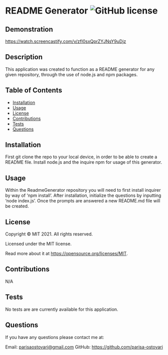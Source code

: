 # README Generator ![GitHub license](https://img.shields.io/badge/license-MIT-blue.svg)

## Demonstration
https://watch.screencastify.com/v/zfI0sxQprZYJNsY9uDjz

## Description
This application was created to function as a README generator for any given repository, through the use of node.js and npm packages. 

## Table of Contents
- [Installation](#installation)
- [Usage](#usage)
- [License](#license)
- [Contributions](#contributions)
- [Tests](#tests)
- [Questions](#questions)

## Installation 
First git clone the repo to your local device, in order to be able to create a README file. Install node.js and the inquire npm for usage of this generator.

## Usage
Within the ReadmeGenerator repository you will need to first install inquirer by way of ‘npm install’. After installation, initialize the questions by inputting ‘node index.js’. Once the prompts are answered a new README.md file will be created.

## License
Copyright © MIT 2021. All rights reserved.

Licensed under the MIT license.

Read more about it at https://opensource.org/licenses/MIT.

## Contributions
N/A

## Tests
No tests are are currently available for this application. 

## Questions
If you have any questions please contact me at:

Email: parisaostovari@gmail.com
GitHub: https://github.com/parisa-ostovari
